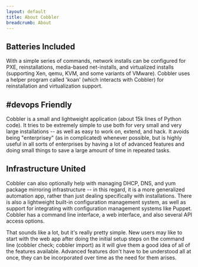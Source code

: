 ```yaml
---
layout: default
title: About Cobbler
breadcrumb: About
---
```


## Batteries Included

With a simple series of commands, network installs can be configured for PXE, reinstallations, media-based net-installs, and virtualized installs (supporting Xen, qemu, KVM, and some variants of VMware). Cobbler uses a helper program called 'koan' (which interacts with Cobbler) for reinstallation and virtualization support.

## #devops Friendly

Cobbler is a small and lightweight application (about 15k lines of Python code). It tries to be extremely simple to use both for very small and very large installations -- as well as easy to work on, extend, and hack. It avoids being "enterprisey" (as in complicated) whenever possible, but is highly useful in all sorts of enterprises by having a lot of advanced features and doing small things to save a large amount of time in repeated tasks.

## Infrastructure United

Cobbler can also optionally help with managing DHCP, DNS, and yum package mirroring infrastructure -- in this regard, it is a more generalized automation app, rather than just dealing specifically with installations. There is also a lightweight built-in configuration management system, as well as support for integrating with configuration management systems like Puppet. Cobbler has a command line interface, a web interface, and also several API access options.

That sounds like a lot, but it's really pretty simple. New users may like to start with the web app after doing the initial setup steps on the command line (cobbler check; cobbler import) as it will give them a good idea of all of the features available. Advanced features don't have to be understood all at once, they can be incorporated over time as the need for them arises.
